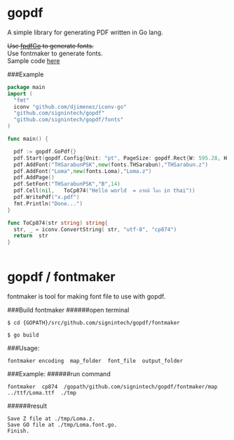 gopdf
=====

A simple library for generating PDF written in Go lang.

<strike>Use [fpdfGo](https://github.com/signintech/fpdfGo) to generate fonts.</strike><br />
Use fontmaker to generate fonts.<br />
Sample code [here](https://github.com/oneplus1000/gopdfusecase) 

###Example
  ```go
  package main
  import (
	"fmt"
	iconv "github.com/djimenez/iconv-go"
	"github.com/signintech/gopdf"
	"github.com/signintech/gopdf/fonts"
  )

  func main() {

	pdf := gopdf.GoPdf{}
	pdf.Start(gopdf.Config{Unit: "pt", PageSize: gopdf.Rect{W: 595.28, H: 841.89}}) //A4
	pdf.AddFont("THSarabunPSK",new(fonts.THSarabun),"THSarabun.z")
	pdf.AddFont("Loma",new(fonts.Loma),"Loma.z")
	pdf.AddPage()
	pdf.SetFont("THSarabunPSK","B",14)
	pdf.Cell(nil,   ToCp874("Hello world  = สวัสดี โลก in thai"))
	pdf.WritePdf("x.pdf")
	fmt.Println("Done...")
  }

  func ToCp874(str string) string{
	str, _ = iconv.ConvertString( str, "utf-8", "cp874") 
	return  str
  }
	
  ```
gopdf / fontmaker
======
fontmaker is tool for making font file to use with gopdf.

###Build fontmaker
######open terminal 
  ```
  $ cd {GOPATH}/src/github.com/signintech/gopdf/fontmaker

  $ go build
  ```
###Usage:
  ```
  fontmaker encoding  map_folder  font_file  output_folder
  ```
###Example:
######run command
  ```
  fontmaker  cp874  /gopath/github.com/signintech/gopdf/fontmaker/map   ../ttf/Loma.ttf  ./tmp 
  ```
######result  
  ```
  Save Z file at ./tmp/Loma.z.
  Save GO file at ./tmp/Loma.font.go.
  Finish.
  ```

